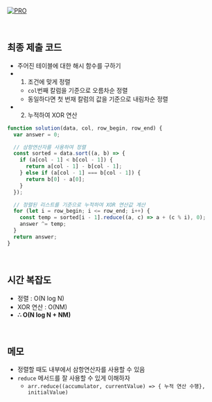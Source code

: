 [![PRO]][Link]

<br>

## 최종 제출 코드

- 주어진 테이블에 대한 해시 함수를 구하기
- 1. 조건에 맞게 정렬
  - `col`번째 칼럼을 기준으로 오름차순 정렬
  - 동일하다면 첫 번재 칼럼의 값을 기준으로 내림차순 정렬
- 2. 누적하여 XOR 연산

```js
function solution(data, col, row_begin, row_end) {
  var answer = 0;

  // 삼항연산자를 사용하여 정렬
  const sorted = data.sort((a, b) => {
    if (a[col - 1] < b[col - 1]) {
      return a[col - 1] - b[col - 1];
    } else if (a[col - 1] === b[col - 1]) {
      return b[0] - a[0];
    }
  });

  // 정렬된 리스트를 기준으로 누적하여 XOR 연산값 계산
  for (let i = row_begin; i <= row_end; i++) {
    const temp = sorted[i - 1].reduce((a, c) => a + (c % i), 0);
    answer ^= temp;
  }
  return answer;
}
```

<br>

## 시간 복잡도

- 정렬 : O(N log N)
- XOR 연산 : O(NM)
- **∴ O(N log N + NM)**

<br>

## 메모

- 정렬할 때도 내부에서 삼항연산자를 사용할 수 있음
- `reduce` 메서드를 잘 사용할 수 있게 이해하자
  - `arr.reduce((accumulator, currentValue) => { 누적 연산 수행}, initialValue)`

<!---------------------------------------------------------------------------->

[PRO]: https://github.com/GoSSaChin/algorithm-js/assets/107768516/67c43b52-bc3f-4571-a249-5519021afbb0
[Link]: https://school.programmers.co.kr/learn/courses/30/lessons/147354
